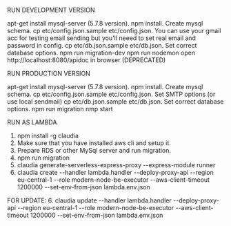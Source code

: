 RUN DEVELOPMENT VERSION


apt-get install mysql-server (5.7.8 version).
npm install.
Create mysql schema.
cp etc/config.json.sample etc/config.json. You can use your gmail acc for testing email sending but you'll neeed to set real email and password in config.
cp etc/db.json.sample etc/db.json. Set correct database options.
npm run migration-dev
npm run nodemon
open http://localhost:8080/apidoc in browser (DEPRECATED)


RUN PRODUCTION VERSION

apt-get install mysql-server (5.7.8 version).
npm install.
Create mysql schema.
cp etc/config.json.sample etc/config.json. Set SMTP options (or use local sendmail)
cp etc/db.json.sample etc/db.json. Set correct database options.
npm run migration
nmp start


RUN AS LAMBDA
1. npm install -g claudia
2. Make sure that you have installed aws cli and setup it.
3. Prepare RDS or other MySql server and run migration.
3. npm run migration
4. claudia generate-serverless-express-proxy --express-module runner
5. claudia create --handler lambda.handler --deploy-proxy-api --region eu-central-1 --role modern-node-be-executor --aws-client-timeout 1200000 --set-env-from-json lambda.env.json

FOR UPDATE:
6. claudia update --handler lambda.handler --deploy-proxy-api --region eu-central-1 --role modern-node-be-executor --aws-client-timeout 1200000 --set-env-from-json lambda.env.json 


